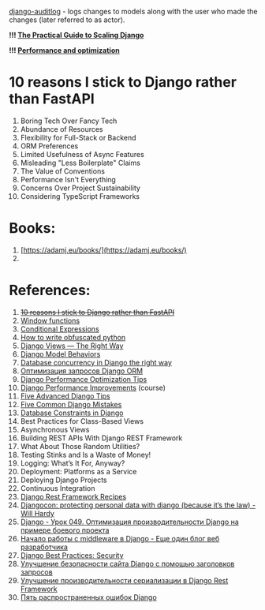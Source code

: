 [django-auditlog](https://github.com/jazzband/django-auditlog) - logs changes to models along with the user who made the changes (later referred to as actor).

**!!! [The Practical Guide to Scaling Django](https://slimsaas.com/blog/django-scaling-performance)**

**!!! [Performance and optimization](https://docs.djangoproject.com/en/5.1/topics/performance/)**

# 10 reasons I stick to Django rather than FastAPI

1. Boring Tech Over Fancy Tech
2. Abundance of Resources
3. Flexibility for Full-Stack or Backend
4. ORM Preferences
5. Limited Usefulness of Async Features
6. Misleading "Less Boilerplate" Claims
7. The Value of Conventions
8. Performance Isn't Everything
9. Concerns Over Project Sustainability
10. Considering TypeScript Frameworks
# Books:

1. [https://adamj.eu/books/](https://adamj.eu/books/)
2. 

# References:

1. ~~[10 reasons I stick to Django rather than FastAPI](https://www.david-dahan.com/blog/10-reasons-i-stick-to-django)~~
2. [Window functions](https://docs.djangoproject.com/en/3.2/ref/models/expressions/#window-functions)
3. [Conditional Expressions](https://docs.djangoproject.com/en/3.2/ref/models/conditional-expressions/)
4. [How to write obfuscated python](https://pyvideo.org/pycon-us-2011/pycon-2011--how-to-write-obfuscated-python.html)
5. [Django Views — The Right Way](https://spookylukey.github.io/django-views-the-right-way/)
6. [Django Model Behaviors](https://blog.kevinastone.com/django-model-behaviors)
7. [Database concurrency in Django the right way](https://www.vinta.com.br/blog/database-concurrency-in-django-the-right-way)
8. [Оптимизация запросов Django ORM](https://www.google.com/url?q=https://webdevblog.ru/optimizaciya-zaprosov-django-orm/&sa=D&source=calendar&usd=2&usg=AOvVaw0Pxf_bFys1-zVqTP_vg4B3)
9. [Django Performance Optimization Tips](https://www.google.com/url?q=https://testdriven.io/blog/django-performance-optimization-tips/&sa=D&source=calendar&usd=2&usg=AOvVaw3HkwdtPu5MWurSk5x4SSq1)
10. [Django Performance Improvements](https://blog.sentry.io/authors/esther-vaati/?original_referrer=https%3A%2F%2Fblog.sentry.io%2F2022%2F06%2F10%2Fdjango-performance-improvements-part-1-database-optimizations%2F) (course)
11. [Five Advanced Django Tips](https://www.google.com/url?q=https://www.laac.dev/blog/five-advanced-django-tips/&sa=D&source=calendar&usd=2&usg=AOvVaw2FRaxjlVyBz6J-9vA1AOOn)
12. [Five Common Django Mistakes](https://www.google.com/url?q=https://www.laac.dev/blog/five-common-django-mistakes/&sa=D&source=calendar&usd=2&usg=AOvVaw0bFX_OpXm5azlGJFrGL7IF)
13. [Database Constraints in Django](https://www.google.com/url?q=https://www.laac.dev/blog/database-constraints-in-django/&sa=D&source=calendar&usd=2&usg=AOvVaw1WQRwNQIkz6VqWE1Es6x5E)
14. Best Practices for Class-Based Views
15. Asynchronous Views
16. Building REST APIs With Django REST Framework
17. What About Those Random Utilities?
18. Testing Stinks and Is a Waste of Money!
19. Logging: What’s It For, Anyway?
20. Deployment: Platforms as a Service
21. Deploying Django Projects
22. Continuous Integration
23. [Django Rest Framework Recipes](https://tinystruggles.com/posts/drf_recipes/)
24. [Djangocon: protecting personal data with django (because it’s the law) - Will Hardy](https://reinout.vanrees.org/weblog/2018/05/24/06-protecting-personal-data.html)
25. [Django - Урок 049. Оптимизация производительности Django на примере боевого проекта](https://evileg.com/ru/post/564/)
26. [Начало работы с middleware в Django - Еще один блог веб разработчика](https://webdevblog.ru/nachalo-raboty-s-middleware-v-django/)
27. [Django Best Practices: Security](https://learndjango.com/tutorials/django-best-practices-security)
28. [Улучшение безопасности сайта Django с помощью заголовков запросов](https://webdevblog.ru/uluchshenie-bezopasnosti-sajta-django-s-pomoshhju-zagolovkov-zaprosov/)
29. [Улучшение производительности сериализации в Django Rest Framework](https://webdevblog.ru/uluchshenie-proizvoditelnosti-serializacii-v-django-rest-framework/)
30. [Пять распространенных ошибок Django](https://webdevblog.ru/pyat-rasprostranennyh-oshibok-django/)